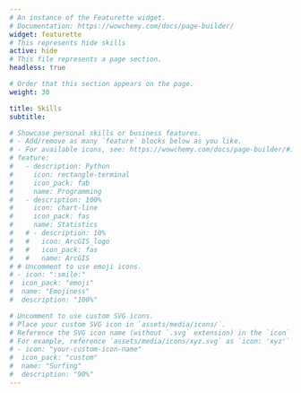 ```yaml
---
# An instance of the Featurette widget.
# Documentation: https://wowchemy.com/docs/page-builder/
widget: featurette
# This represents hide skills
active: hide
# This file represents a page section.
headless: true

# Order that this section appears on the page.
weight: 30

title: Skills
subtitle:

# Showcase personal skills or business features.
# - Add/remove as many `feature` blocks below as you like.
# - For available icons, see: https://wowchemy.com/docs/page-builder/#icons
# feature:
#   - description: Python
#     icon: rectangle-terminal
#     icon_pack: fab
#     name: Programming
#   - description: 100%
#     icon: chart-line
#     icon_pack: fas
#     name: Statistics
#   # - description: 10%
#   #   icon: ArcGIS_logo
#   #   icon_pack: fas
#   #   name: ArcGIS
# # Uncomment to use emoji icons.
# - icon: ":smile:"
#  icon_pack: "emoji"
#  name: "Emojiness"
#  description: "100%"

# Uncomment to use custom SVG icons.
# Place your custom SVG icon in `assets/media/icons/`.
# Reference the SVG icon name (without `.svg` extension) in the `icon` field.
# For example, reference `assets/media/icons/xyz.svg` as `icon: 'xyz'`
# - icon: "your-custom-icon-name"
#  icon_pack: "custom"
#  name: "Surfing"
#  description: "90%"
---
```

